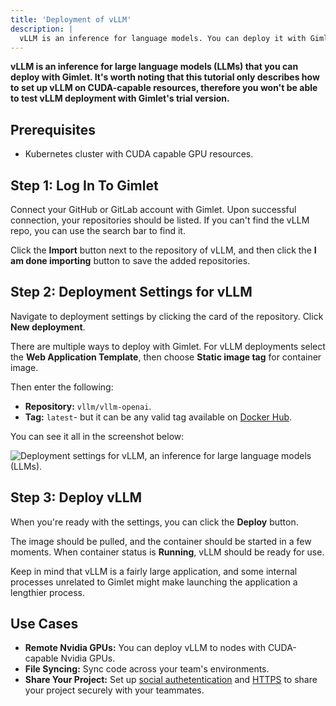 ```yaml
---
title: 'Deployment of vLLM'
description: |
  vLLM is an inference for language models. You can deploy it with Gimlet to the infrastructure of your choice.
---
```


**vLLM is an inference for large language models (LLMs) that you can deploy with Gimlet. It's worth noting that this tutorial only describes how to set up vLLM on CUDA-capable resources, therefore you won't be able to test vLLM deployment with Gimlet's trial version.**

## Prerequisites

- Kubernetes cluster with CUDA capable GPU resources.

## Step 1: Log In To Gimlet

Connect your GitHub or GitLab account with Gimlet. Upon successful connection, your repositories should be listed. If you can't find the vLLM repo, you can use the search bar to find it.

Click the **Import** button next to the repository of vLLM, and then click the **I am done importing** button to save the added repositories.

## Step 2: Deployment Settings for vLLM

Navigate to deployment settings by clicking the card of the repository. Click **New deployment**.

There are multiple ways to deploy with Gimlet. For vLLM deployments select the **Web Application Template**, then choose **Static image tag** for container image.

Then enter the following:

- **Repository:** `vllm/vllm-openai`.
- **Tag:** `latest`- but it can be any valid tag available on [Docker Hub](https://hub.docker.com/r/vllm/vllm-openai/tags).

You can see it all in the screenshot below:

![Deployment settings for vLLM, an inference for large language models (LLMs).](/docs/screenshots/vllm-deployment/vllm-deployment-configuration.png)

## Step 3: Deploy vLLM

When you're ready with the settings, you can click the **Deploy** button.

The image should be pulled, and the container should be started in a few moments. When container status is **Running**, vLLM should be ready for use.

Keep in mind that vLLM is a fairly large application, and some internal processes unrelated to Gimlet might make launching the application a lengthier process.

## Use Cases

- **Remote Nvidia GPUs:** You can deploy vLLM to nodes with CUDA-capable Nvidia GPUs.
- **File Syncing:** Sync code across your team's environments.
- **Share Your Project:** Set up [social authetentication](/docs/deployment-settings/social-authentication) and [HTTPS](/docs/deployment-settings/https) to share your project securely with your teammates.
